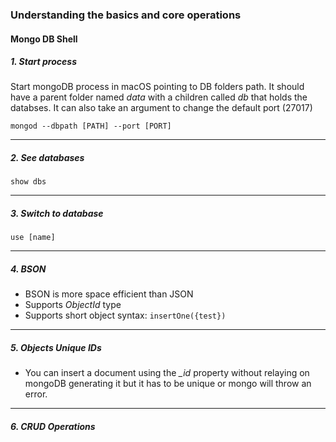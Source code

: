 ### Understanding the basics and core operations

#### Mongo DB Shell

##### 1. Start process

Start mongoDB process in macOS pointing to DB folders path. It should have a parent folder named _data_ with a children called _db_ that holds the databses. It can also take an argument to change the default port (27017)

`mongod --dbpath [PATH] --port [PORT]`

---

##### 2. See databases

`show dbs`

---

##### 3. Switch to database

`use [name]`

---

##### 4. BSON

- BSON is more space efficient than JSON
- Supports _ObjectId_ type
- Supports short object syntax: `insertOne({test})`

---

##### 5. Objects Unique IDs

- You can insert a document using the _\_id_ property without relaying on mongoDB generating it but it has to be unique or mongo will throw an error.

---

##### 6. CRUD Operations

[crud]: ("/images/01.png")
